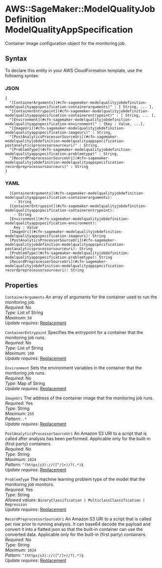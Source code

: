 # AWS::SageMaker::ModelQualityJobDefinition ModelQualityAppSpecification<a name="aws-properties-sagemaker-modelqualityjobdefinition-modelqualityappspecification"></a>

Container image configuration object for the monitoring job\.

## Syntax<a name="aws-properties-sagemaker-modelqualityjobdefinition-modelqualityappspecification-syntax"></a>

To declare this entity in your AWS CloudFormation template, use the following syntax:

### JSON<a name="aws-properties-sagemaker-modelqualityjobdefinition-modelqualityappspecification-syntax.json"></a>

```
{
  "[ContainerArguments](#cfn-sagemaker-modelqualityjobdefinition-modelqualityappspecification-containerarguments)" : [ String, ... ],
  "[ContainerEntrypoint](#cfn-sagemaker-modelqualityjobdefinition-modelqualityappspecification-containerentrypoint)" : [ String, ... ],
  "[Environment](#cfn-sagemaker-modelqualityjobdefinition-modelqualityappspecification-environment)" : {Key : Value, ...},
  "[ImageUri](#cfn-sagemaker-modelqualityjobdefinition-modelqualityappspecification-imageuri)" : String,
  "[PostAnalyticsProcessorSourceUri](#cfn-sagemaker-modelqualityjobdefinition-modelqualityappspecification-postanalyticsprocessorsourceuri)" : String,
  "[ProblemType](#cfn-sagemaker-modelqualityjobdefinition-modelqualityappspecification-problemtype)" : String,
  "[RecordPreprocessorSourceUri](#cfn-sagemaker-modelqualityjobdefinition-modelqualityappspecification-recordpreprocessorsourceuri)" : String
}
```

### YAML<a name="aws-properties-sagemaker-modelqualityjobdefinition-modelqualityappspecification-syntax.yaml"></a>

```
  [ContainerArguments](#cfn-sagemaker-modelqualityjobdefinition-modelqualityappspecification-containerarguments):
    - String
  [ContainerEntrypoint](#cfn-sagemaker-modelqualityjobdefinition-modelqualityappspecification-containerentrypoint):
    - String
  [Environment](#cfn-sagemaker-modelqualityjobdefinition-modelqualityappspecification-environment):
    Key : Value
  [ImageUri](#cfn-sagemaker-modelqualityjobdefinition-modelqualityappspecification-imageuri): String
  [PostAnalyticsProcessorSourceUri](#cfn-sagemaker-modelqualityjobdefinition-modelqualityappspecification-postanalyticsprocessorsourceuri): String
  [ProblemType](#cfn-sagemaker-modelqualityjobdefinition-modelqualityappspecification-problemtype): String
  [RecordPreprocessorSourceUri](#cfn-sagemaker-modelqualityjobdefinition-modelqualityappspecification-recordpreprocessorsourceuri): String
```

## Properties<a name="aws-properties-sagemaker-modelqualityjobdefinition-modelqualityappspecification-properties"></a>

`ContainerArguments` <a name="cfn-sagemaker-modelqualityjobdefinition-modelqualityappspecification-containerarguments"></a>
An array of arguments for the container used to run the monitoring job\.  
_Required_: No  
_Type_: List of String  
_Maximum_: `50`  
_Update requires_: [Replacement](https://docs.aws.amazon.com/AWSCloudFormation/latest/UserGuide/using-cfn-updating-stacks-update-behaviors.html#update-replacement)

`ContainerEntrypoint` <a name="cfn-sagemaker-modelqualityjobdefinition-modelqualityappspecification-containerentrypoint"></a>
Specifies the entrypoint for a container that the monitoring job runs\.  
_Required_: No  
_Type_: List of String  
_Maximum_: `100`  
_Update requires_: [Replacement](https://docs.aws.amazon.com/AWSCloudFormation/latest/UserGuide/using-cfn-updating-stacks-update-behaviors.html#update-replacement)

`Environment` <a name="cfn-sagemaker-modelqualityjobdefinition-modelqualityappspecification-environment"></a>
Sets the environment variables in the container that the monitoring job runs\.  
_Required_: No  
_Type_: Map of String  
_Update requires_: [Replacement](https://docs.aws.amazon.com/AWSCloudFormation/latest/UserGuide/using-cfn-updating-stacks-update-behaviors.html#update-replacement)

`ImageUri` <a name="cfn-sagemaker-modelqualityjobdefinition-modelqualityappspecification-imageuri"></a>
The address of the container image that the monitoring job runs\.  
_Required_: Yes  
_Type_: String  
_Maximum_: `255`  
_Pattern_: `.*`  
_Update requires_: [Replacement](https://docs.aws.amazon.com/AWSCloudFormation/latest/UserGuide/using-cfn-updating-stacks-update-behaviors.html#update-replacement)

`PostAnalyticsProcessorSourceUri` <a name="cfn-sagemaker-modelqualityjobdefinition-modelqualityappspecification-postanalyticsprocessorsourceuri"></a>
An Amazon S3 URI to a script that is called after analysis has been performed\. Applicable only for the built\-in \(first party\) containers\.  
_Required_: No  
_Type_: String  
_Maximum_: `1024`  
_Pattern_: `^(https|s3)://([^/]+)/?(.*)$`  
_Update requires_: [Replacement](https://docs.aws.amazon.com/AWSCloudFormation/latest/UserGuide/using-cfn-updating-stacks-update-behaviors.html#update-replacement)

`ProblemType` <a name="cfn-sagemaker-modelqualityjobdefinition-modelqualityappspecification-problemtype"></a>
The machine learning problem type of the model that the monitoring job monitors\.  
_Required_: Yes  
_Type_: String  
_Allowed values_: `BinaryClassification | MulticlassClassification | Regression`  
_Update requires_: [Replacement](https://docs.aws.amazon.com/AWSCloudFormation/latest/UserGuide/using-cfn-updating-stacks-update-behaviors.html#update-replacement)

`RecordPreprocessorSourceUri` <a name="cfn-sagemaker-modelqualityjobdefinition-modelqualityappspecification-recordpreprocessorsourceuri"></a>
An Amazon S3 URI to a script that is called per row prior to running analysis\. It can base64 decode the payload and convert it into a flatted json so that the built\-in container can use the converted data\. Applicable only for the built\-in \(first party\) containers\.  
_Required_: No  
_Type_: String  
_Maximum_: `1024`  
_Pattern_: `^(https|s3)://([^/]+)/?(.*)$`  
_Update requires_: [Replacement](https://docs.aws.amazon.com/AWSCloudFormation/latest/UserGuide/using-cfn-updating-stacks-update-behaviors.html#update-replacement)
